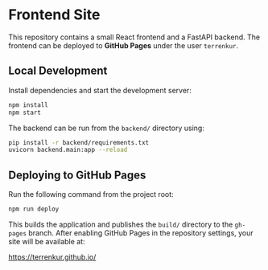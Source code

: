 # Frontend Site

This repository contains a small React frontend and a FastAPI backend. The frontend can be deployed to **GitHub Pages** under the user `terrenkur`.

## Local Development

Install dependencies and start the development server:

```bash
npm install
npm start
```

The backend can be run from the `backend/` directory using:

```bash
pip install -r backend/requirements.txt
uvicorn backend.main:app --reload
```

## Deploying to GitHub Pages

Run the following command from the project root:

```bash
npm run deploy
```

This builds the application and publishes the `build/` directory to the `gh-pages` branch. After enabling GitHub Pages in the repository settings, your site will be available at:

<https://terrenkur.github.io/>
